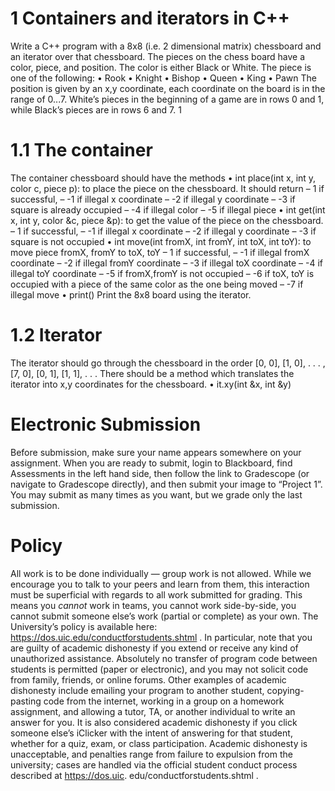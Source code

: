 # 1 Containers and iterators in C++
Write a C++ program with a 8x8 (i.e. 2 dimensional matrix) chessboard and an iterator
over that chessboard.
The pieces on the chess board have a color, piece, and position. The color is either Black
or White. The piece is one of the following:
• Rook
• Knight
• Bishop
• Queen
• King
• Pawn
The position is given by an x,y coordinate, each coordinate on the board is in the range of
0...7. White’s pieces in the beginning of a game are in rows 0 and 1, while Black’s pieces are
in rows 6 and 7.
1
# 1.1 The container
The container chessboard should have the methods
• int place(int x, int y, color c, piece p): to place the piece on the chessboard. It should
return
– 1 if successful,
– -1 if illegal x coordinate
– -2 if illegal y coordinate
– -3 if square is already occupied
– -4 if illegal color
– -5 if illegal piece
• int get(int x, int y, color &c, piece &p): to get the value of the piece on the chessboard.
– 1 if successful,
– -1 if illegal x coordinate
– -2 if illegal y coordinate
– -3 if square is not occupied
• int move(int fromX, int fromY, int toX, int toY): to move piece fromX, fromY to toX, toY
– 1 if successful,
– -1 if illegal fromX coordinate
– -2 if illegal fromY coordinate
– -3 if illegal toX coordinate
– -4 if illegal toY coordinate
– -5 if fromX,fromY is not occupied
– -6 if toX, toY is occupied with a piece of the same color as the one being moved
– -7 if illegal move
• print() Print the 8x8 board using the iterator.
# 1.2 Iterator
The iterator should go through the chessboard in the order
[0, 0], [1, 0], . . . , [7, 0], [0, 1], [1, 1], . . .
There should be a method which translates the iterator into x,y coordinates for the
chessboard.
• it.xy(int &x, int &y)

# Electronic Submission
Before submission, make sure your name appears somewhere on your assignment. When you
are ready to submit, login to Blackboard, find Assessments in the left hand side, then follow
the link to Gradescope (or navigate to Gradescope directly), and then submit your image
to “Project 1”. You may submit as many times as you want, but we grade only the last
submission.
# Policy
All work is to be done individually — group work is not allowed. While we encourage you to
talk to your peers and learn from them, this interaction must be superficial with regards to
all work submitted for grading. This means you *cannot* work in teams, you cannot work
side-by-side, you cannot submit someone else’s work (partial or complete) as your own. The
University’s policy is available here:
https://dos.uic.edu/conductforstudents.shtml .
In particular, note that you are guilty of academic dishonesty if you extend or receive any
kind of unauthorized assistance. Absolutely no transfer of program code between students
is permitted (paper or electronic), and you may not solicit code from family, friends, or
online forums. Other examples of academic dishonesty include emailing your program to
another student, copying-pasting code from the internet, working in a group on a homework
assignment, and allowing a tutor, TA, or another individual to write an answer for you. It
is also considered academic dishonesty if you click someone else’s iClicker with the intent
of answering for that student, whether for a quiz, exam, or class participation. Academic
dishonesty is unacceptable, and penalties range from failure to expulsion from the university;
cases are handled via the official student conduct process described at https://dos.uic.
edu/conductforstudents.shtml .
